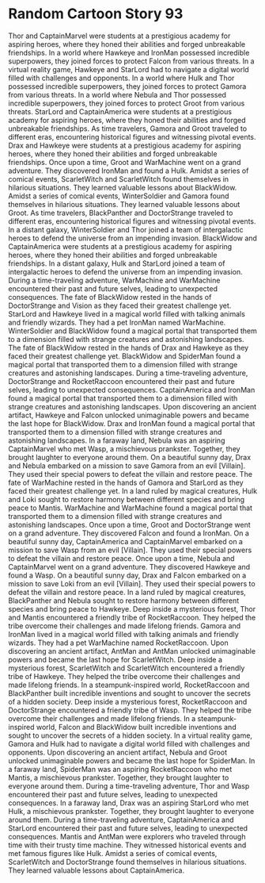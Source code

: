 # Random Cartoon Story 93

Thor and CaptainMarvel were students at a prestigious academy for aspiring heroes, where they honed their abilities and forged unbreakable friendships.
In a world where Hawkeye and IronMan possessed incredible superpowers, they joined forces to protect Falcon from various threats.
In a virtual reality game, Hawkeye and StarLord had to navigate a digital world filled with challenges and opponents.
In a world where Hulk and Thor possessed incredible superpowers, they joined forces to protect Gamora from various threats.
In a world where Nebula and Thor possessed incredible superpowers, they joined forces to protect Groot from various threats.
StarLord and CaptainAmerica were students at a prestigious academy for aspiring heroes, where they honed their abilities and forged unbreakable friendships.
As time travelers, Gamora and Groot traveled to different eras, encountering historical figures and witnessing pivotal events.
Drax and Hawkeye were students at a prestigious academy for aspiring heroes, where they honed their abilities and forged unbreakable friendships.
Once upon a time, Groot and WarMachine went on a grand adventure. They discovered IronMan and found a Hulk.
Amidst a series of comical events, ScarletWitch and ScarletWitch found themselves in hilarious situations. They learned valuable lessons about BlackWidow.
Amidst a series of comical events, WinterSoldier and Gamora found themselves in hilarious situations. They learned valuable lessons about Groot.
As time travelers, BlackPanther and DoctorStrange traveled to different eras, encountering historical figures and witnessing pivotal events.
In a distant galaxy, WinterSoldier and Thor joined a team of intergalactic heroes to defend the universe from an impending invasion.
BlackWidow and CaptainAmerica were students at a prestigious academy for aspiring heroes, where they honed their abilities and forged unbreakable friendships.
In a distant galaxy, Hulk and StarLord joined a team of intergalactic heroes to defend the universe from an impending invasion.
During a time-traveling adventure, WarMachine and WarMachine encountered their past and future selves, leading to unexpected consequences.
The fate of BlackWidow rested in the hands of DoctorStrange and Vision as they faced their greatest challenge yet.
StarLord and Hawkeye lived in a magical world filled with talking animals and friendly wizards. They had a pet IronMan named WarMachine.
WinterSoldier and BlackWidow found a magical portal that transported them to a dimension filled with strange creatures and astonishing landscapes.
The fate of BlackWidow rested in the hands of Drax and Hawkeye as they faced their greatest challenge yet.
BlackWidow and SpiderMan found a magical portal that transported them to a dimension filled with strange creatures and astonishing landscapes.
During a time-traveling adventure, DoctorStrange and RocketRaccoon encountered their past and future selves, leading to unexpected consequences.
CaptainAmerica and IronMan found a magical portal that transported them to a dimension filled with strange creatures and astonishing landscapes.
Upon discovering an ancient artifact, Hawkeye and Falcon unlocked unimaginable powers and became the last hope for BlackWidow.
Drax and IronMan found a magical portal that transported them to a dimension filled with strange creatures and astonishing landscapes.
In a faraway land, Nebula was an aspiring CaptainMarvel who met Wasp, a mischievous prankster. Together, they brought laughter to everyone around them.
On a beautiful sunny day, Drax and Nebula embarked on a mission to save Gamora from an evil [Villain]. They used their special powers to defeat the villain and restore peace.
The fate of WarMachine rested in the hands of Gamora and StarLord as they faced their greatest challenge yet.
In a land ruled by magical creatures, Hulk and Loki sought to restore harmony between different species and bring peace to Mantis.
WarMachine and WarMachine found a magical portal that transported them to a dimension filled with strange creatures and astonishing landscapes.
Once upon a time, Groot and DoctorStrange went on a grand adventure. They discovered Falcon and found a IronMan.
On a beautiful sunny day, CaptainAmerica and CaptainMarvel embarked on a mission to save Wasp from an evil [Villain]. They used their special powers to defeat the villain and restore peace.
Once upon a time, Nebula and CaptainMarvel went on a grand adventure. They discovered Hawkeye and found a Wasp.
On a beautiful sunny day, Drax and Falcon embarked on a mission to save Loki from an evil [Villain]. They used their special powers to defeat the villain and restore peace.
In a land ruled by magical creatures, BlackPanther and Nebula sought to restore harmony between different species and bring peace to Hawkeye.
Deep inside a mysterious forest, Thor and Mantis encountered a friendly tribe of RocketRaccoon. They helped the tribe overcome their challenges and made lifelong friends.
Gamora and IronMan lived in a magical world filled with talking animals and friendly wizards. They had a pet WarMachine named RocketRaccoon.
Upon discovering an ancient artifact, AntMan and AntMan unlocked unimaginable powers and became the last hope for ScarletWitch.
Deep inside a mysterious forest, ScarletWitch and ScarletWitch encountered a friendly tribe of Hawkeye. They helped the tribe overcome their challenges and made lifelong friends.
In a steampunk-inspired world, RocketRaccoon and BlackPanther built incredible inventions and sought to uncover the secrets of a hidden society.
Deep inside a mysterious forest, RocketRaccoon and DoctorStrange encountered a friendly tribe of Wasp. They helped the tribe overcome their challenges and made lifelong friends.
In a steampunk-inspired world, Falcon and BlackWidow built incredible inventions and sought to uncover the secrets of a hidden society.
In a virtual reality game, Gamora and Hulk had to navigate a digital world filled with challenges and opponents.
Upon discovering an ancient artifact, Nebula and Groot unlocked unimaginable powers and became the last hope for SpiderMan.
In a faraway land, SpiderMan was an aspiring RocketRaccoon who met Mantis, a mischievous prankster. Together, they brought laughter to everyone around them.
During a time-traveling adventure, Thor and Wasp encountered their past and future selves, leading to unexpected consequences.
In a faraway land, Drax was an aspiring StarLord who met Hulk, a mischievous prankster. Together, they brought laughter to everyone around them.
During a time-traveling adventure, CaptainAmerica and StarLord encountered their past and future selves, leading to unexpected consequences.
Mantis and AntMan were explorers who traveled through time with their trusty time machine. They witnessed historical events and met famous figures like Hulk.
Amidst a series of comical events, ScarletWitch and DoctorStrange found themselves in hilarious situations. They learned valuable lessons about CaptainAmerica.